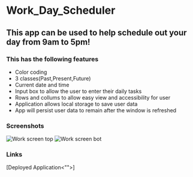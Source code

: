 # Work_Day_Scheduler

## This app can be used to help schedule out your day from 9am to 5pm!

### This has the following features

* Color coding 
* 3 classes(Past,Present,Future)
* Current date and time
* Input box to allow the user to enter their daily tasks
* Rows and collums to allow easy view and accessibility for user
* Application allows local storage to save user data
* App will persist user data to remain after the window is refreshed 


### Screenshots
![Work screen top](https://user-images.githubusercontent.com/77699769/109599895-15b43680-7aea-11eb-9300-4746fd3735ef.PNG)
![Work screen bot](https://user-images.githubusercontent.com/77699769/109599899-18169080-7aea-11eb-82c4-a001d943323c.PNG)


### Links

[Deployed Application<"">]